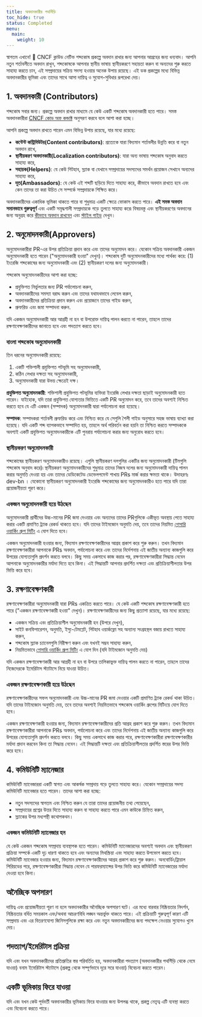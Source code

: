 ```yaml
---
title: অবদানকারীর পথসিঁড়ি
toc_hide: true
status: Completed
menu:
  main:
    weight: 10
---
```


স্বাগতম এখানে! 👋 CNCF ক্লাউড নেটিভ শব্দকোষ প্রকল্পে অবদান রাখার জন্য আপনার আগ্রহের জন্য ধন্যবাদ। আপনি নতুন শর্তাবলীতে অবদান রাখুন, শব্দকোষকে আপনার স্থানীয় ভাষায় স্থানীয়করণে সহায়তা করুন বা অন্যদের শুরু করতে সাহায্য করতে চান, এই সম্প্রদায়ের সক্রিয় সদস্য হওয়ার অনেক উপায় রয়েছে। এই ডক প্রকল্পের মধ্যে বিভিন্ন অবদানকারীর ভূমিকা এবং তাদের সাথে আসা দায়িত্ব ও সুযোগ-সুবিধার রূপরেখা দেয়।

## 1. অবদানকারী (Contributors)

শব্দকোষ সবার জন্য। প্রকল্পে অবদান রাখার মাধ্যমে যে কেউ একটি শব্দকোষ অবদানকারী হতে পারে। সমস্ত অবদানকারীরা [CNCF কোড অফ কন্ডাক্ট](https://github.com/cncf/foundation/blob/main/code-of-conduct.md) অনুসরণ করবে বলে আশা করা হচ্ছে।

আপনি প্রকল্পে অবদান রাখতে পারেন এমন বিভিন্ন উপায় রয়েছে, যার মধ্যে রয়েছে:

- **কন্টেন্ট কন্ট্রিবিউটর(Content contributors)**: প্রত্যেকে যারা বিদ্যমান শর্তাবলীর উন্নতি করে বা নতুন অবদান রাখে,
- **স্থানীয়করণ অবদানকারী(Localization contributors)**: যারা অন্য ভাষায় শব্দকোষ অনুবাদ করতে সাহায্য করে,
- **সহায়ক(Helpers)**: যে কেউ গিটহাব, স্ল্যাক বা যেখানে সম্প্রদায়ের সদস্যদের সমর্থন প্রয়োজন সেখানে অন্যদের সাহায্য করে,
- **দূত(Ambassadors)**: যে কেউ এই শব্দটি ছড়িয়ে দিতে সাহায্য করে, কীভাবে অবদান রাখতে হবে এবং কেন তাদের তা করা উচিত সে সম্পর্কে সম্প্রদায়কে শিক্ষিত করে।

অবদানকারীদের একাধিক ভূমিকা থাকতে পারে বা শুধুমাত্র একটি ক্ষেত্রে ফোকাস করতে পারে। **এই সমস্ত অবদান সমানভাবে গুরুত্বপূর্ণ** এবং একটি সমৃদ্ধশালী সম্প্রদায়কে গড়ে তুলতে সাহায্য করে৷ বিষয়বস্তু এবং স্থানীয়করণের অবদানের জন্য অনুগ্রহ করে [কীভাবে অবদান রাখবেন](/bn/contribute/) এবং [স্টাইল গাইড](/bn/style-guide/) দেখুন।

## 2. অনুমোদনকারী(Approvers)

অনুমোদনকারীরা PR-এর উপর প্রতিক্রিয়া প্রদান করে এবং তাদের অনুমোদন করে। যেকোন সক্রিয় অবদানকারী একজন অনুমোদনকারী হতে পারেন ("অনুমোদনকারী হওয়া" দেখুন)। শব্দকোষ দুটি অনুমোদনকারীদের মধ্যে পার্থক্য করে: (1) ইংরেজি শব্দকোষের জন্য অনুমোদনকারী এবং (2) স্থানীয়করণ দলের জন্য অনুমোদনকারী।

শব্দকোষ অনুমোদনকারীদের আশা করা হচ্ছে:

- প্রযুক্তিগত নির্ভুলতার জন্য PR পর্যালোচনা করুন,
- অবদানকারীদের সমস্যা বরাদ্দ করুন এবং তাদের যথাযথভাবে লেবেল করুন,
- অবদানকারীদের প্রতিক্রিয়া প্রদান করুন এবং প্রয়োজনে তাদের গাইড করুন,
- প্রুফরিড এবং জমা সম্পাদনা করুন.

যদি একজন অনুমোদনকারী আর আগ্রহী না হন বা উপরোক্ত দায়িত্ব পালন করতে না পারেন, তাহলে তাদের রক্ষণাবেক্ষণকারীদের জানাতে হবে এবং পদত্যাগ করতে হবে।

### বাংলা শব্দকোষ অনুমোদনকারী

তিন ধরনের অনুমোদনকারী রয়েছে:

1) একটি শক্তিশালী প্রযুক্তিগত পটভূমি সহ অনুমোদনকারী,
2) কঠিন লেখার দক্ষতা সহ অনুমোদনকারী,
3) অনুমোদনকারী যারা উভয় ক্ষেত্রেই দক্ষ।

**প্রযুক্তিগত অনুমোদনকারী**: শক্তিশালী প্রযুক্তিগত পটভূমির ব্যক্তিরা ইংরেজি লেখার দক্ষতা ছাড়াই অনুমোদনকারী হতে পারেন। যাইহোক, যদি তারা প্রযুক্তিগত যোগ্যতার ভিত্তিতে একটি PR অনুমোদন করে, তবে তাদের অবশ্যই নিশ্চিত করতে হবে যে এটি একজন (সম্পাদক) অনুমোদনকারী দ্বারা পর্যালোচনা করা হয়েছে।

**সম্পাদক**: সম্পাদকরা শর্তাবলী প্রুফরিড করে এবং নিশ্চিত করে যে সেগুলি শৈলী গাইড অনুসারে সহজ ভাষায় ব্যাখ্যা করা হয়েছে। যদি একটি শব্দ ব্যাপকভাবে সম্পাদিত হয়, তাহলে অর্থ পরিবর্তন করা হয়নি তা নিশ্চিত করতে সম্পাদককে অবশ্যই একটি প্রযুক্তিগত অনুমোদনকারীকে এটি পুনরায় পর্যালোচনা করার জন্য অনুরোধ করতে হবে।

### স্থানীয়করণ অনুমোদনকারী

শব্দকোষের স্থানীয়করণ অনুমোদনকারীও রয়েছে। এগুলি স্থানীয়করণ দলগুলির একটির জন্য অনুমোদনকারী (টিমগুলি শব্দকোষ অনুবাদ করে)৷ স্থানীয়করণ অনুমোদনকারীদের শুধুমাত্র তাদের নিজস্ব দলের জন্য অনুমোদনকারী দায়িত্ব পালন করার অনুমতি দেওয়া হয় এবং তাদের ডেডিকেটেড ডেভেলপমেন্ট শাখায় PRs মার্জ করার ক্ষমতা থাকে। উদাহরণঃ dev-bn ।  যেকোনো স্থানীয়করণ অনুমোদনকারী ইংরেজি শব্দকোষের জন্য অনুমোদনকারীও হতে পারে যদি তারা প্রয়োজনীয়তা পূরণ করে।

### একজন অনুমোদনকারী হয়ে উঠছেন

অনুমোদনকারী প্রার্থীদের উচ্চ-মানের PR জমা দেওয়ার এবং অন্যদের তাদের PRগুলিকে একীভূত অবস্থায় পেতে সাহায্য করার একটি প্রমাণিত ট্র্যাক রেকর্ড থাকতে হবে। যদি তাদের টাইমজোন অনুমতি দেয়, তবে তাদের নিয়মিত [গ্লোসারি ওয়ার্কিং গ্রুপ মিটিং](https://www.cncf.io/calendar/) এ যোগ দিতে হবে।

একজন অনুমোদনকারী হওয়ার জন্য, বিদ্যমান রক্ষণাবেক্ষণকারীদের আগ্রহ প্রকাশ করে শুরু করুন। তখন বিদ্যমান রক্ষণাবেক্ষণকারীরা আপনাকে PRs অবদান, পর্যালোচনা করে এবং তাদের নির্দেশনায় এই জাতীয় অন্যান্য কাজগুলি করে উপরের যোগ্যতাগুলি প্রদর্শন করতে বলবে। কিছু সময় একসাথে কাজ করার পর, রক্ষণাবেক্ষণকারীরা সিদ্ধান্ত নেবেন আপনাকে অনুমোদনকারীর মর্যাদা দিতে হবে কিনা। এই সিদ্ধান্তটি আপনার প্রদর্শিত দক্ষতা এবং প্রতিক্রিয়াশীলতার উপর ভিত্তি করে হবে।

## 3. রক্ষণাবেক্ষণকারী

রক্ষণাবেক্ষণকারীরা অনুমোদনকারী যারা PRs একত্রিত করতে পারে। যে কেউ একটি শব্দকোষ রক্ষণাবেক্ষণকারী হতে পারে ("একজন রক্ষণাবেক্ষণকারী হওয়া" দেখুন)। রক্ষণাবেক্ষণকারীদের জন্য কিছু প্রত্যাশা রয়েছে, যার মধ্যে রয়েছে:

- একজন সক্রিয় এবং প্রতিক্রিয়াশীল অনুমোদনকারী হন (উপরে দেখুন),
- সাইট কনফিগারেশন, অনুমতি, ইস্যু-টেমপ্লেট, গিটহাব ওয়ার্কফ্লো সহ অন্যান্য সংগ্রহস্থল বজায় রাখতে সাহায্য করুন,
- শব্দকোষ স্ল্যাক চ্যানেলগুলি নিরীক্ষণ করুন এবং যখনই সম্ভব সাহায্য করুন,
- নিয়মিতভাবে [গ্লোসারি ওয়ার্কিং গ্রুপ মিটিং](https://www.cncf.io/calendar/) এ যোগ দিন (যদি টাইমজোন অনুমতি দেয়)

যদি একজন রক্ষণাবেক্ষণকারী আর আগ্রহী না হন বা উপরে তালিকাভুক্ত দায়িত্ব পালন করতে না পারেন, তাহলে তাদের নিজেদেরকে ইমেরিটাস স্ট্যাটাসে নিয়ে যাওয়া উচিত।

### একজন রক্ষণাবেক্ষণকারী হয়ে উঠছেন

রক্ষণাবেক্ষণকারীদের সফল অনুমোদনকারী এবং উচ্চ-মানের PR জমা দেওয়ার একটি প্রমাণিত ট্র্যাক রেকর্ড থাকা উচিত। যদি তাদের টাইমজোন অনুমতি দেয়, তবে তাদের অবশ্যই নিয়মিতভাবে শব্দকোষ ওয়ার্কিং গ্রুপের মিটিংয়ে যোগ দিতে হবে।

একজন রক্ষণাবেক্ষণকারী হওয়ার জন্য, বিদ্যমান রক্ষণাবেক্ষণকারীদের প্রতি আগ্রহ প্রকাশ করে শুরু করুন। তখন বিদ্যমান রক্ষণাবেক্ষণকারীরা আপনাকে PRs অবদান, পর্যালোচনা করে এবং তাদের নির্দেশনায় এই জাতীয় অন্যান্য কাজগুলি করে উপরের যোগ্যতাগুলি প্রদর্শন করতে বলবে। কিছু সময় একসাথে কাজ করার পরে, রক্ষণাবেক্ষণকারীরা রক্ষণাবেক্ষণকারীর মর্যাদা প্রদান করবেন কিনা তা সিদ্ধান্ত নেবেন। এই সিদ্ধান্তটি দক্ষতা এবং প্রতিক্রিয়াশীলতার প্রদর্শিত স্তরের উপর ভিত্তি করে হবে।

## 4. কমিউনিটি ম্যানেজার

কমিউনিটি ম্যানেজাররা একটি স্বাগত এবং আকর্ষক সম্প্রদায় গড়ে তুলতে সাহায্য করে। যেকোন সম্প্রদায়ের সদস্য কমিউনিটি ম্যানেজার হতে পারেন। তাদের আশা করা হচ্ছে:

- নতুন সদস্যদের স্বাগতম এবং নিশ্চিত করুন যে তারা তাদের প্রয়োজনীয় তথ্য পেয়েছেন,
- সম্প্রদায়ের প্রশ্নের উত্তর দিতে সাহায্য করুন বা সাহায্য করতে পারে এমন কাউকে চিহ্নিত করুন,
- স্ল্যাকের উপর মধ্যপন্থী কথোপকথন।

### একজন কমিউনিটি ম্যানেজার হন

যে কেউ একজন শব্দকোষ সম্প্রদায় ব্যবস্থাপক হতে পারেন। কমিউনিটি ম্যানেজারদের অবশ্যই অবদান এবং স্থানীয়করণ প্রক্রিয়া সম্পর্কে একটি দৃঢ় ধারণা থাকতে হবে এবং অন্যদের মিথস্ক্রিয়া এবং সাহায্য করতে উপভোগ করতে হবে। কমিউনিটি ম্যানেজার হওয়ার জন্য, বিদ্যমান রক্ষণাবেক্ষণকারীদের আগ্রহ প্রকাশ করে শুরু করুন। অনবোর্ডিং/ট্রায়াল পিরিয়ডের পরে, রক্ষণাবেক্ষণকারীরা সিদ্ধান্ত নেবেন যে পারফরম্যান্সের উপর ভিত্তি করে কমিউনিটি ম্যানেজারের মর্যাদা দেওয়া হবে কিনা।

## অনৈচ্ছিক অপসারণ

দায়িত্ব এবং প্রয়োজনীয়তা পূরণ না হলে অবদানকারীর অনৈচ্ছিক অপসারণ ঘটে। এর মধ্যে বারবার নিষ্ক্রিয়তার নিদর্শন, নিষ্ক্রিয়তার বর্ধিত সময়কাল এবং/অথবা আচরণবিধি লঙ্ঘন অন্তর্ভুক্ত থাকতে পারে। এই প্রক্রিয়াটি গুরুত্বপূর্ণ কারণ এটি সম্প্রদায় এবং এর বিতরণযোগ্য জিনিসগুলিকে রক্ষা করে এবং নতুন অবদানকারীদের জন্য পদক্ষেপ নেওয়ার সুযোগও খুলে দেয়।

## পদত্যাগ/ইমেরিটাস প্রক্রিয়া

যদি এবং যখন অবদানকারীদের প্রতিশ্রুতির স্তর পরিবর্তিত হয়, অবদানকারীরা পদত্যাগ (অবদানকারীর  পথসিঁড়ি থেকে নেমে যাওয়া) বনাম ইমেরিটাস স্ট্যাটাসে (প্রকল্প থেকে সম্পূর্ণভাবে দূরে সরে যাওয়া) বিবেচনা করতে পারেন।

## একটি ভূমিকায় ফিরে যাওয়া

যদি এবং যখন কেউ পূর্ববর্তী অবদানকারীর ভূমিকায় ফিরে যাওয়ার জন্য উপলব্ধ থাকে, প্রকল্প নেতৃত্ব এটি ব্যবস্থা করতে এবং বিবেচনা করতে পারে।
